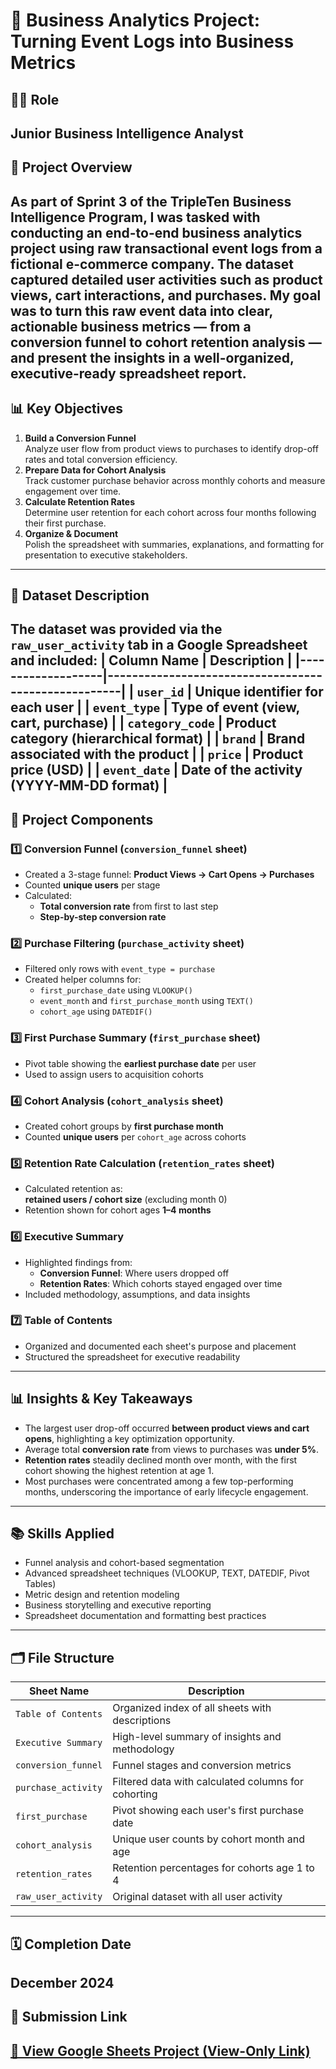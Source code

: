 # 🛒 Business Analytics Project: Turning Event Logs into Business Metrics
## 🧑‍🎓 Role
**Junior Business Intelligence Analyst**
---
## 📌 Project Overview
As part of **Sprint 3** of the TripleTen Business Intelligence Program, I was tasked with conducting an end-to-end business analytics project using raw transactional event logs from a fictional **e-commerce company**.
The dataset captured detailed user activities such as product views, cart interactions, and purchases. My goal was to turn this raw event data into clear, actionable business metrics — from a **conversion funnel** to **cohort retention analysis** — and present the insights in a well-organized, executive-ready spreadsheet report.
---
## 📊 Key Objectives
1. **Build a Conversion Funnel**  
   Analyze user flow from product views to purchases to identify drop-off rates and total conversion efficiency.
2. **Prepare Data for Cohort Analysis**  
   Track customer purchase behavior across monthly cohorts and measure engagement over time.
3. **Calculate Retention Rates**  
   Determine user retention for each cohort across four months following their first purchase.
4. **Organize & Document**  
   Polish the spreadsheet with summaries, explanations, and formatting for presentation to executive stakeholders.
---
## 📁 Dataset Description
The dataset was provided via the `raw_user_activity` tab in a Google Spreadsheet and included:
| Column Name       | Description                                         |
|-------------------|-----------------------------------------------------|
| `user_id`         | Unique identifier for each user                     |
| `event_type`      | Type of event (view, cart, purchase)                |
| `category_code`   | Product category (hierarchical format)              |
| `brand`           | Brand associated with the product                   |
| `price`           | Product price (USD)                                 |
| `event_date`      | Date of the activity (YYYY-MM-DD format)           |
---
## 🔧 Project Components
### 1️⃣ Conversion Funnel (`conversion_funnel` sheet)
- Created a 3-stage funnel: **Product Views → Cart Opens → Purchases**
- Counted **unique users** per stage
- Calculated:
  - **Total conversion rate** from first to last step
  - **Step-by-step conversion rate**
### 2️⃣ Purchase Filtering (`purchase_activity` sheet)
- Filtered only rows with `event_type = purchase`
- Created helper columns for:
  - `first_purchase_date` using `VLOOKUP()`
  - `event_month` and `first_purchase_month` using `TEXT()`
  - `cohort_age` using `DATEDIF()`

### 3️⃣ First Purchase Summary (`first_purchase` sheet)
- Pivot table showing the **earliest purchase date** per user
- Used to assign users to acquisition cohorts
### 4️⃣ Cohort Analysis (`cohort_analysis` sheet)
- Created cohort groups by **first purchase month**
- Counted **unique users** per `cohort_age` across cohorts
### 5️⃣ Retention Rate Calculation (`retention_rates` sheet)
- Calculated retention as:  
  **retained users / cohort size** (excluding month 0)
- Retention shown for cohort ages **1–4 months**
### 6️⃣ Executive Summary
- Highlighted findings from:
  - **Conversion Funnel**: Where users dropped off
  - **Retention Rates**: Which cohorts stayed engaged over time
- Included methodology, assumptions, and data insights
### 7️⃣ Table of Contents
- Organized and documented each sheet's purpose and placement
- Structured the spreadsheet for executive readability
---
## 📊 Insights & Key Takeaways
- The largest user drop-off occurred **between product views and cart opens**, highlighting a key optimization opportunity.
- Average total **conversion rate** from views to purchases was **under 5%**.
- **Retention rates** steadily declined month over month, with the first cohort showing the highest retention at age 1.
- Most purchases were concentrated among a few top-performing months, underscoring the importance of early lifecycle engagement.
---
## 📚 Skills Applied
- Funnel analysis and cohort-based segmentation
- Advanced spreadsheet techniques (VLOOKUP, TEXT, DATEDIF, Pivot Tables)
- Metric design and retention modeling
- Business storytelling and executive reporting
- Spreadsheet documentation and formatting best practices
---
## 🗂 File Structure
| Sheet Name          | Description                                               |
|---------------------|-----------------------------------------------------------|
| `Table of Contents` | Organized index of all sheets with descriptions           |
| `Executive Summary` | High-level summary of insights and methodology            |
| `conversion_funnel` | Funnel stages and conversion metrics                      |
| `purchase_activity` | Filtered data with calculated columns for cohorting       |
| `first_purchase`    | Pivot showing each user's first purchase date             |
| `cohort_analysis`   | Unique user counts by cohort month and age                |
| `retention_rates`   | Retention percentages for cohorts age 1 to 4              |
| `raw_user_activity` | Original dataset with all user activity                   |
---
## 🗓 Completion Date
**December 2024**
---
## 🔗 Submission Link
[🔗 View Google Sheets Project (View-Only Link)](https://docs.google.com/spreadsheets/d/1anwYjX51qRU3DX8KM4Q_Z7qsv0DYDHz6in5pueje3Vw/edit?usp=sharing)  
---

